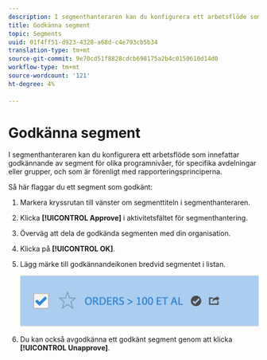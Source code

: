 ```yaml
---
description: I segmenthanteraren kan du konfigurera ett arbetsflöde som innefattar godkännande av segment för olika programnivåer, för specifika avdelningar eller grupper, och som är förenligt med rapporteringsprinciperna.
title: Godkänna segment
topic: Segments
uuid: 01f4ff51-d923-4328-a68d-c4e793cb5b34
translation-type: tm+mt
source-git-commit: 9e70cd51f8828cdcb698175a2b4c0150610d14d0
workflow-type: tm+mt
source-wordcount: '121'
ht-degree: 4%

---
```



# Godkänna segment

I segmenthanteraren kan du konfigurera ett arbetsflöde som innefattar godkännande av segment för olika programnivåer, för specifika avdelningar eller grupper, och som är förenligt med rapporteringsprinciperna.

Så här flaggar du ett segment som godkänt:

1. Markera kryssrutan till vänster om segmenttiteln i segmenthanteraren.
1. Klicka **[!UICONTROL Approve]** i aktivitetsfältet för segmenthantering.
1. Överväg att dela de godkända segmenten med din organisation.
1. Klicka på **[!UICONTROL OK]**.
1. Lägg märke till godkännandeikonen bredvid segmentet i listan.

   ![](assets/seg_approved.png)

1. Du kan också avgodkänna ett godkänt segment genom att klicka **[!UICONTROL Unapprove]**.

